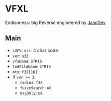 # VFXL
Endianness: big
Reverse engineered by [JaanDev](https://github.com/JaanDev)

## Main
* `LXFV`: `str`. 4 char code
* `ver`: `u32`
* `vfxName`: `STR16`
* `ledFileName`: `STR16`
* `mtx`: `f32[16]`
* if `ver >= 2`:
    * `radius`: `f32`
    * `fuzzySearch`: `u8`
    * `nxgOnly`: `u8`